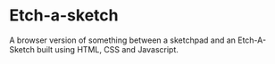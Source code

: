 # Etch-a-sketch
A browser version of something between a sketchpad and an Etch-A-Sketch built using HTML, CSS and Javascript. 
